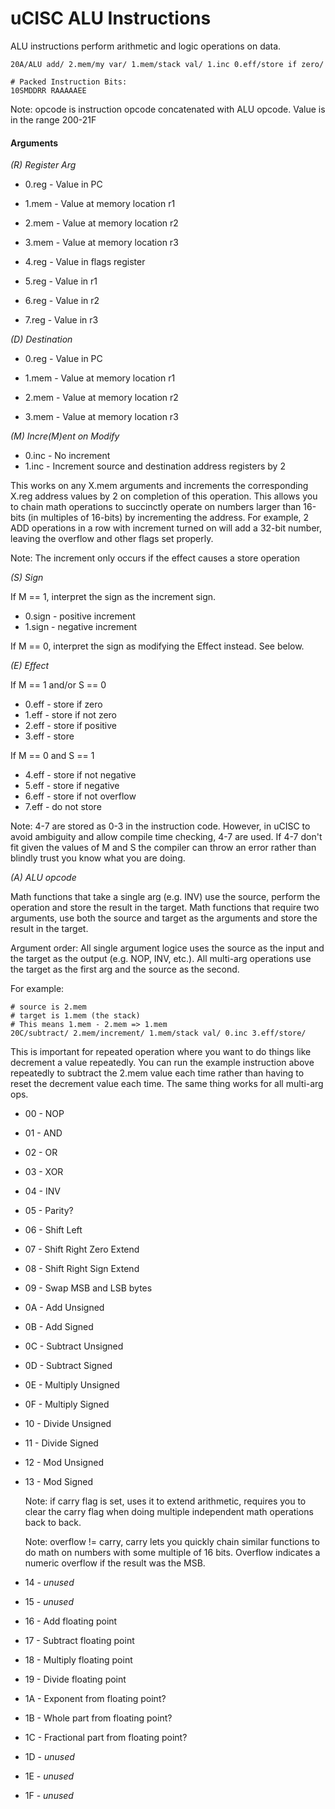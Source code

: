 # uCISC ALU Instructions

ALU instructions perform arithmetic and logic operations on data.

```
20A/ALU add/ 2.mem/my var/ 1.mem/stack val/ 1.inc 0.eff/store if zero/

# Packed Instruction Bits:
10SMDDRR RAAAAAEE
```

Note: opcode is instruction opcode concatenated with ALU opcode. Value
is in the range 200-21F

#### Arguments

*(R) Register Arg*

* 0.reg - Value in PC

* 1.mem - Value at memory location r1
* 2.mem - Value at memory location r2
* 3.mem - Value at memory location r3

* 4.reg - Value in flags register
* 5.reg - Value in r1
* 6.reg - Value in r2
* 7.reg - Value in r3

*(D) Destination*

* 0.reg - Value in PC

* 1.mem - Value at memory location r1
* 2.mem - Value at memory location r2
* 3.mem - Value at memory location r3

*(M) Incre(M)ent on Modify*

* 0.inc - No increment
* 1.inc - Increment source and destination address registers by 2

This works on any X.mem arguments and increments the corresponding X.reg
address values by 2 on completion of this operation. This allows you to
chain math operations to succinctly operate on numbers larger than 16-bits
(in multiples of 16-bits) by incrementing the address. For example, 2 ADD
operations in a row with increment turned on will add a 32-bit number,
leaving the overflow and other flags set properly.

Note: The increment only occurs if the effect causes a store operation

*(S) Sign*

If M == 1, interpret the sign as the increment sign.

* 0.sign - positive increment
* 1.sign - negative increment

If M == 0, interpret the sign as modifying the Effect instead. See below.

*(E) Effect*

If M == 1 and/or S == 0

* 0.eff - store if zero
* 1.eff - store if not zero
* 2.eff - store if positive
* 3.eff - store

If M == 0 and S == 1

* 4.eff - store if not negative
* 5.eff - store if negative
* 6.eff - store if not overflow
* 7.eff - do not store

Note: 4-7 are stored as 0-3 in the instruction code. However, in uCISC to avoid ambiguity
and allow compile time checking, 4-7 are used. If 4-7 don't fit given the values of M and S
the compiler can throw an error rather than blindly trust you know what you are doing.

*(A) ALU opcode*

Math functions that take a single arg (e.g. INV) use the source, perform
the operation and store the result in the target. Math functions that
require two arguments, use both the source and target as the arguments
and store the result in the target.

Argument order: All single argument logice uses the source as the
input and the target as the output (e.g. NOP, INV, etc.).
All multi-arg operations use the target as the first arg and the
source as the second.

For example:

```
# source is 2.mem
# target is 1.mem (the stack)
# This means 1.mem - 2.mem => 1.mem
20C/subtract/ 2.mem/increment/ 1.mem/stack val/ 0.inc 3.eff/store/
```

This is important for repeated operation where you want to do
things like decrement a value repeatedly. You can run the example
instruction above repeatedly to subtract the 2.mem value each time
rather than having to reset the decrement value each time. The
same thing works for all multi-arg ops.

* 00 - NOP
* 01 - AND
* 02 - OR
* 03 - XOR
* 04 - INV
* 05 - Parity?

* 06 - Shift Left
* 07 - Shift Right Zero Extend
* 08 - Shift Right Sign Extend

* 09 - Swap MSB and LSB bytes

* 0A - Add Unsigned
* 0B - Add Signed
* 0C - Subtract Unsigned
* 0D - Subtract Signed

* 0E - Multiply Unsigned
* 0F - Multiply Signed
* 10 - Divide Unsigned
* 11 - Divide Signed
* 12 - Mod Unsigned
* 13 - Mod Signed

  Note: if carry flag is set, uses it to extend arithmetic, requires you
  to clear the carry flag when doing multiple independent math
  operations back to back.

  Note: overflow != carry, carry lets you quickly chain similar functions
  to do math on numbers with some multiple of 16 bits. Overflow
  indicates a numeric overflow if the result was the MSB.

* 14 - _unused_
* 15 - _unused_
* 16 - Add floating point
* 17 - Subtract floating point
* 18 - Multiply floating point
* 19 - Divide floating point
* 1A - Exponent from floating point?
* 1B - Whole part from floating point?
* 1C - Fractional part from floating point?

* 1D - _unused_
* 1E - _unused_
* 1F - _unused_

